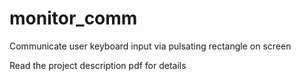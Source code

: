 # monitor_comm
Communicate user keyboard input via pulsating rectangle on screen

Read the project description pdf for details

